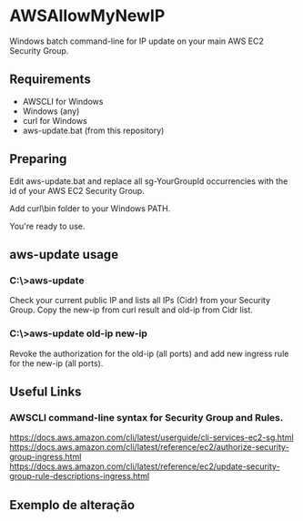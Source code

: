 # AWSAllowMyNewIP
Windows batch command-line for IP update on your main AWS EC2 Security Group.

## Requirements
- AWSCLI for Windows
- Windows (any)
- curl for Windows
- aws-update.bat (from this repository)


## Preparing
Edit aws-update.bat and replace all sg-YourGroupId occurrencies with the id of your AWS EC2 Security Group.

Add curl\bin folder to your Windows PATH.

You're ready to use.


## aws-update usage

### C:\\>aws-update
   Check your current public IP and lists all IPs (Cidr) from your Security Group.
   Copy the new-ip from curl result and old-ip from Cidr list.
   
### C:\\>aws-update old-ip new-ip
   Revoke the authorization for the old-ip (all ports) and add new ingress rule for the new-ip (all ports).
  

## Useful Links

### AWSCLI command-line syntax for Security Group and Rules.
   https://docs.aws.amazon.com/cli/latest/userguide/cli-services-ec2-sg.html
   https://docs.aws.amazon.com/cli/latest/reference/ec2/authorize-security-group-ingress.html
   https://docs.aws.amazon.com/cli/latest/reference/ec2/update-security-group-rule-descriptions-ingress.html


## Exemplo de alteração